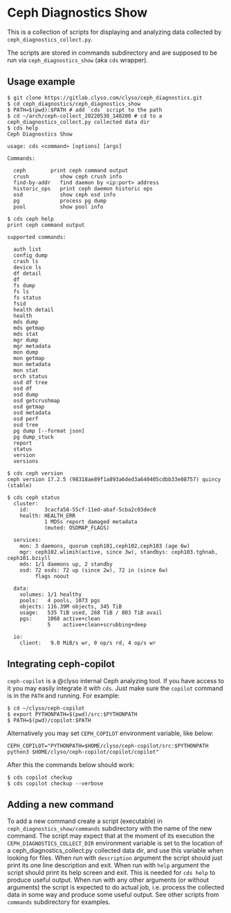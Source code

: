 # Ceph Diagnostics Show

This is a collection of scripts for displaying and analyzing data
collected by `ceph_diagnostics_collect.py`.

The scripts are stored in commands subdirectory and are supposed to be
run via `ceph_diagnostics_show` (aka `cds` wrapper).

## Usage example

```
$ git clone https://gitlab.clyso.com/clyso/ceph_diagnostics.git
$ cd ceph_diagnostics/ceph_diagnostics_show
$ PATH=$(pwd):$PATH # add `cds` script to the path
$ cd ~/arch/ceph-collect_20220530_140200 # cd to a ceph_diagnostics_collect.py collected data dir
$ cds help
Ceph Diagnostics Show

usage: cds <command> [options] [args]

Commands:

  ceph        print ceph command output
  crush          show ceph crush info
  find-by-addr   find daemon by <ip:port> address
  historic_ops   print ceph daemon historic ops
  osd            show ceph osd info
  pg             process pg dump
  pool           show pool info

$ cds ceph help
print ceph command output

supported commands:

  auth list
  config dump
  crash ls
  device ls
  df detail
  df
  fs dump
  fs ls
  fs status
  fsid
  health detail
  health
  mds dump
  mds getmap
  mds stat
  mgr dump
  mgr metadata
  mon dump
  mon getmap
  mon metadata
  mon stat
  orch status
  osd df tree
  osd df
  osd dump
  osd getcrushmap
  osd getmap
  osd metadata
  osd perf
  osd tree
  pg dump [--format json]
  pg dump_stuck
  report
  status
  version
  versions

$ cds ceph version
ceph version 17.2.5 (98318ae89f1a893a6ded3a640405cdbb33e08757) quincy (stable)

$ cds ceph status 
  cluster:
    id:     3cacfa58-55cf-11ed-abaf-5cba2c03dec0
    health: HEALTH_ERR
            1 MDSs report damaged metadata
            (muted: OSDMAP_FLAGS)
 
  services:
    mon: 3 daemons, quorum ceph101,ceph102,ceph103 (age 6w)
    mgr: ceph102.wlimih(active, since 3w), standbys: ceph103.tghnab, ceph101.bziyll
    mds: 1/1 daemons up, 2 standby
    osd: 72 osds: 72 up (since 2w), 72 in (since 6w)
         flags noout
 
  data:
    volumes: 1/1 healthy
    pools:   4 pools, 1073 pgs
    objects: 116.39M objects, 345 TiB
    usage:   535 TiB used, 268 TiB / 803 TiB avail
    pgs:     1068 active+clean
             5    active+clean+scrubbing+deep
 
  io:
    client:   9.0 MiB/s wr, 0 op/s rd, 4 op/s wr
``` 

## Integrating ceph-copilot

`ceph-copilot` is a @clyso internal Ceph analyzing tool. If you have
access to it you may easily integrate it with `cds`. Just make sure
the `copilot` command is in the `PATH` and running. For example:

```
$ cd ~/clyso/ceph-copilot
$ export PYTHONPATH=$(pwd)/src:$PYTHONPATH
$ PATH=$(pwd)/copilot:$PATH
```

Alternatively you may set `CEPH_COPILOT` environment variable, like
below:

```
CEPH_COPILOT="PYTHONPATH=$HOME/clyso/ceph-copilot/src:$PYTHONPATH python3 $HOME/clyso/ceph-copilot/copilot/copilot"
```

After this the commands below should work:

```
$ cds copilot checkup
$ cds copilot checkup --verbose
```

## Adding a new command

To add a new command create a script (executable) in
`ceph_diagnostics_show/commands` subdirectory with the name of the new
command. The script may expect that at the moment of its execution the
`CEPH_DIAGNOSTICS_COLLECT_DIR` environment variable is set to the
location of a ceph_diagnostics_collect.py collected data dir, and use
this variable when looking for files. When run with `description`
argument the script should just print its one line description and
exit. When run with `help` argument the script should print its help
screen and exit. This is needed for `cds help` to produce useful
output. When run with any other arguments (or without arguments) the
script is expected to do actual job, i.e. process the collected data
in some way and produce some useful output. See other scripts from
`commands` subdirectory for examples.